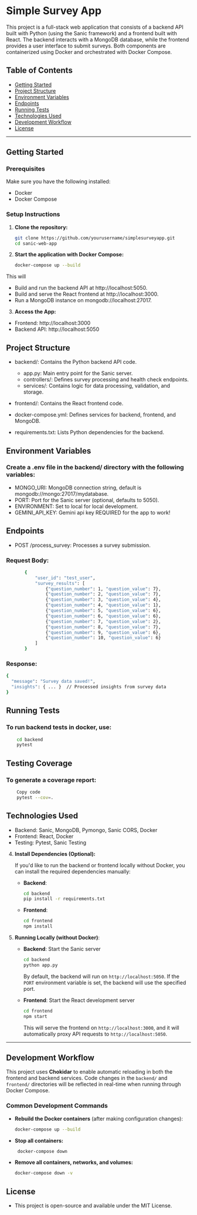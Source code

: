 # Simple Survey App

This project is a full-stack web application that consists of a backend API built with Python (using the Sanic framework) and a frontend built with React. The backend interacts with a MongoDB database, while the frontend provides a user interface to submit surveys. Both components are containerized using Docker and orchestrated with Docker Compose.

## Table of Contents

- [Getting Started](#getting-started)
- [Project Structure](#project-structure)
- [Environment Variables](#environment-variables)
- [Endpoints](#endpoints)
- [Running Tests](#running-tests)
- [Technologies Used](#technologies-used)
- [Development Workflow](#development-workflow)
- [License](#license)
---

## Getting Started

### Prerequisites

Make sure you have the following installed:

- Docker
- Docker Compose

### Setup Instructions

1. **Clone the repository:**

   ```bash
   git clone https://github.com/yourusername/simplesurveyapp.git
   cd sanic-web-app
   ```

2. **Start the application with Docker Compose:**
    ```bash
    docker-compose up --build
    ```
This will
- Build and run the backend API at http://localhost:5050.
- Build and serve the React frontend at http://localhost:3000.
- Run a MongoDB instance on mongodb://localhost:27017.

3. **Access the App:**
- Frontend: http://localhost:3000
- Backend API: http://localhost:5050

## Project Structure

- backend/: Contains the Python backend API code.
    - app.py: Main entry point for the Sanic server.
    - controllers/: Defines survey processing and health check endpoints.
    - services/: Contains logic for data processing, validation, and storage.

- frontend/: Contains the React frontend code.

- docker-compose.yml: Defines services for backend, frontend, and MongoDB.

- requirements.txt: Lists Python dependencies for the backend.


## Environment Variables

### Create a .env file in the backend/ directory with the following variables:

- MONGO_URI: MongoDB connection string, default is mongodb://mongo:27017/mydatabase.
- PORT: Port for the Sanic server (optional, defaults to 5050).
- ENVIRONMENT: Set to local for local development.
- GEMINI_API_KEY: Gemini api key REQUIRED for the app to work!

## Endpoints

- POST /process_survey: Processes a survey submission.

### Request Body:
 ```bash
        {
            "user_id": "test_user",
            "survey_results": [
                {"question_number": 1, "question_value": 7},
                {"question_number": 2, "question_value": 7},
                {"question_number": 3, "question_value": 4},
                {"question_number": 4, "question_value": 1},
                {"question_number": 5, "question_value": 6},
                {"question_number": 6, "question_value": 6},
                {"question_number": 7, "question_value": 2},
                {"question_number": 8, "question_value": 7},
                {"question_number": 9, "question_value": 6},
                {"question_number": 10, "question_value": 6}
            ]
        }

 ```
### Response:
```bash
{
  "message": "Survey data saved!",
  "insights": { ... }  // Processed insights from survey data
}
```

## Running Tests
### To run backend tests in docker, use:

```bash
    cd backend
    pytest
```

## Testing Coverage
### To generate a coverage report:

```bash
    Copy code
    pytest --cov=.
```

## Technologies Used
- Backend: Sanic, MongoDB, Pymongo, Sanic CORS, Docker
- Frontend: React, Docker
- Testing: Pytest, Sanic Testing

4. **Install Dependencies (Optional):**

   If you'd like to run the backend or frontend locally without Docker, you can install the required dependencies manually:

   - **Backend**:
     ```bash
     cd backend
     pip install -r requirements.txt
     ```

   - **Frontend**:
     ```bash
     cd frontend
     npm install
     ```

5. **Running Locally (without Docker)**:

   - **Backend**: Start the Sanic server
     ```bash
     cd backend
     python app.py
     ```

     By default, the backend will run on `http://localhost:5050`. If the `PORT` environment variable is set, the backend will use the specified port.

   - **Frontend**: Start the React development server
     ```bash
     cd frontend
     npm start
     ```

     This will serve the frontend on `http://localhost:3000`, and it will automatically proxy API requests to `http://localhost:5050`.

---

## Development Workflow

This project uses **Chokidar** to enable automatic reloading in both the frontend and backend services. Code changes in the `backend/` and `frontend/` directories will be reflected in real-time when running through Docker Compose.

### Common Development Commands

- **Rebuild the Docker containers** (after making configuration changes):
  ```bash
  docker-compose up --build
  ```
- **Stop all containers:**
   ```bash
    docker-compose down
    ```
- **Remove all containers, networks, and volumes:**
    ```bash
    docker-compose down -v
    ```

## License

- This project is open-source and available under the MIT License.
